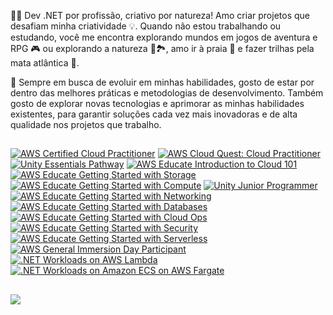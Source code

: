 👨‍💻 Dev .NET por profissão, criativo por natureza! Amo criar projetos que desafiam minha criatividade 💡. Quando não estou trabalhando ou estudando, você me encontra explorando mundos em jogos de aventura e RPG 🎮 ou explorando a natureza 🌴🏞️, amo ir à praia 🌊 e fazer trilhas pela mata atlântica 🌿.

🔎 Sempre em busca de evoluir em minhas habilidades, gosto de estar por dentro das melhores práticas e metodologias de desenvolvimento. Também gosto de explorar novas tecnologias e aprimorar as minhas habilidades existentes, para garantir soluções cada vez mais inovadoras e de alta qualidade nos projetos que trabalho.

##

<!--START_SECTION:badges-->

[![AWS Certified Cloud Practitioner](https://images.credly.com/size/105x105/images/00634f82-b07f-4bbd-a6bb-53de397fc3a6/image.png)](http://www.credly.com/badges/d6a72e5b-241b-4c19-af65-30ec9c78c258 "AWS Certified Cloud Practitioner")
[![AWS Cloud Quest: Cloud Practitioner](https://images.credly.com/size/105x105/images/2784d0d8-327c-406f-971e-9f0e15097003/image.png)](http://www.credly.com/badges/ae53f3cb-fb84-4088-9f70-b9e023a497ab "AWS Cloud Quest: Cloud Practitioner")
[![Unity Essentials Pathway](https://images.credly.com/size/105x105/images/2ebece18-451f-4f69-868a-9b5edac57567/image.png)](http://www.credly.com/badges/ebef9854-7d1a-41a6-a901-5c193b0f5e25 "Unity Essentials Pathway")
[![AWS Educate Introduction to Cloud 101](https://images.credly.com/size/105x105/images/8d67bbf4-128b-4141-b5f1-1bc61bbfbaa6/image.png)](http://www.credly.com/badges/d5d87bbf-b76b-46f1-a1ed-dd3126e452f3 "AWS Educate Introduction to Cloud 101")
[![AWS Educate Getting Started with Storage](https://images.credly.com/size/105x105/images/5bf37709-4b69-4cdc-9edc-af7b3370d427/image.png)](http://www.credly.com/badges/86607c05-5453-4b01-a197-fc05fe1a09dc "AWS Educate Getting Started with Storage")
[![AWS Educate Getting Started with Compute](https://images.credly.com/size/105x105/images/9358115e-ead7-47c2-91e2-165b6a650a1b/image.png)](http://www.credly.com/badges/a97bfecc-e97e-44f9-b336-1d31ff065adf "AWS Educate Getting Started with Compute")
[![Unity Junior Programmer](https://images.credly.com/size/105x105/images/03d1c2f6-6182-49bd-b5af-2ef6d28b5383/image.png)](http://www.credly.com/badges/dd2d5c67-39e7-44be-bc62-595697786865 "Unity Junior Programmer")
[![AWS Educate Getting Started with Networking](https://images.credly.com/size/105x105/images/979e42e2-1d32-4d21-97ea-53d991ea50fb/image.png)](http://www.credly.com/badges/56217d22-1307-403c-bd24-73b7788c1913 "AWS Educate Getting Started with Networking")
[![AWS Educate Getting Started with Databases](https://images.credly.com/size/105x105/images/6f135924-7645-4bd2-ab68-3bc0b49c7e27/image.png)](http://www.credly.com/badges/8e1b531d-f3bf-47bc-a6a8-8cb44874ced1 "AWS Educate Getting Started with Databases")
[![AWS Educate Getting Started with Cloud Ops](https://images.credly.com/size/105x105/images/01c3b0d4-a225-483b-a762-460473658c1a/image.png)](http://www.credly.com/badges/f3eff8bd-1e8c-4d66-b1f7-38b998cca420 "AWS Educate Getting Started with Cloud Ops")
[![AWS Educate Getting Started with Security](https://images.credly.com/size/105x105/images/80845928-d1f8-4549-ae9d-27676fba897e/image.png)](http://www.credly.com/badges/0448b05a-9338-432f-a3b7-a977bc3f7766 "AWS Educate Getting Started with Security")
[![AWS Educate Getting Started with Serverless](https://images.credly.com/size/105x105/images/629a2bb9-14a6-47b3-b17e-f1056b1404d0/image.png)](http://www.credly.com/badges/85e97b14-c1e5-4064-a7f3-07097fffe271 "AWS Educate Getting Started with Serverless")
[![AWS General Immersion Day Participant](https://images.credly.com/size/105x105/images/52fa067b-fd7b-4083-bd36-b554cd134773/image.png)](http://www.credly.com/badges/b636f4f5-91c0-419a-96c2-085ae106bd5a "AWS General Immersion Day Participant")
[![.NET Workloads on AWS Lambda](https://images.credly.com/size/105x105/images/221e7d7f-bceb-422e-8c31-436ecbcda614/image.png)](http://www.credly.com/badges/f2b55148-9c5f-4766-99d0-c5975569d20c ".NET Workloads on AWS Lambda")
[![.NET Workloads on Amazon ECS on AWS Fargate](https://images.credly.com/size/105x105/images/7e5e1967-439e-48e5-a913-625c712b2dc5/image.png)](http://www.credly.com/badges/3fe9ebcd-7ed3-484c-9263-285a96f51556 ".NET Workloads on Amazon ECS on AWS Fargate")
<!--END_SECTION:badges-->
## 
<div>
  <img src="https://github-readme-stats.vercel.app/api/top-langs/?username=vitormartins1&layout=compact&langs_count=14&hide=xslt,php,html,css,scss,shell,smalltalk"/> <!-- c%2B%2B -->
</div>

